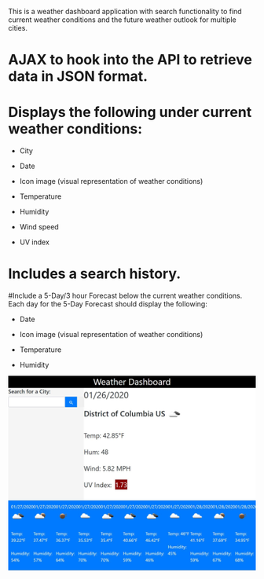 This is a weather dashboard application with search functionality to find current weather conditions and the future weather outlook for multiple cities. 


# AJAX to hook into the API to retrieve data in JSON format.

# Displays the following under current weather conditions:

  * City

  * Date

  * Icon image (visual representation of weather conditions)

  * Temperature

  * Humidity

  * Wind speed

  * UV index

# Includes a search history.

#Include a 5-Day/3 hour Forecast below the current weather conditions. Each day for the 5-Day Forecast should display the following:

  * Date

  * Icon image (visual representation of weather conditions)

  * Temperature

  * Humidity


![day planner demo](weather1.jpg)

